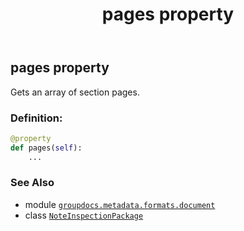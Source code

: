 ﻿---
title: pages property
second_title: GroupDocs.Metadata for Python via .NET API References
description: 
type: docs
url: /python-net/groupdocs.metadata.formats.document/noteinspectionpackage/pages/
is_root: false
weight: 130
---

## pages property


Gets an array of section pages.
### Definition:
```python
@property
def pages(self):
    ...
```

### See Also
* module [`groupdocs.metadata.formats.document`](../../)
* class [`NoteInspectionPackage`](/metadata/python-net/groupdocs.metadata.formats.document/noteinspectionpackage)
